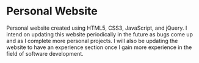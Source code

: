 # Personal Website

 Personal website created using HTML5, CSS3, JavaScript, and jQuery. I intend on updating this website periodically in the future as bugs come up and as I complete more personal projects. I will also be updating the website to have an experience section once I gain more experience in the field of software development.
